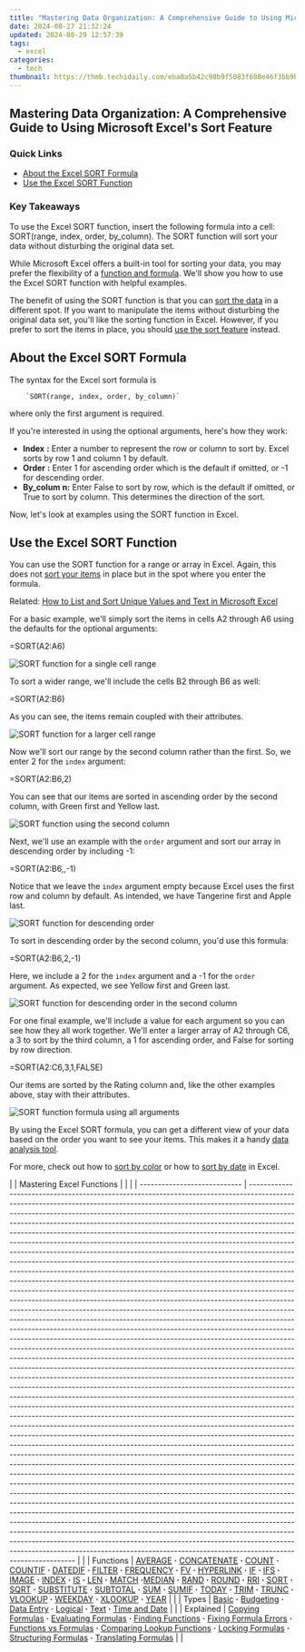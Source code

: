 ```yaml
---
title: "Mastering Data Organization: A Comprehensive Guide to Using Microsoft Excel's Sort Feature"
date: 2024-08-27 21:32:24
updated: 2024-08-29 12:57:39
tags:
  - excel
categories:
  - tech
thumbnail: https://thmb.techidaily.com/eba0a5b42c98b9f5083f688e46f3bb9b2578fe7a056aaed74ee36c6a269ef696.jpg
---
```


## Mastering Data Organization: A Comprehensive Guide to Using Microsoft Excel's Sort Feature

### Quick Links

* [About the Excel SORT Formula](https://screen-sharing-recording.techidaily.com/2024-approved-hands-on-approach-to-ios-audio-capture/)
* [Use the Excel SORT Function](https://apple-account.techidaily.com/in-2024-how-to-unlock-apple-id-on-your-iphone-x-without-security-questions-by-drfone-ios/)

### Key Takeaways

 To use the Excel SORT function, insert the following formula into a cell: SORT(range, index, order, by\_column). The SORT function will sort your data without disturbing the original data set.

 While Microsoft Excel offers a built-in tool for sorting your data, you may prefer the flexibility of a [function and formula](https://games-able.techidaily.com/is-premium-play-on-demand-worth-it/). We'll show you how to use the Excel SORT function with helpful examples.

 The benefit of using the SORT function is that you can [sort the data](https://facebook-video-share.techidaily.com/free-audio-treasures-to-amplify-youtube-in-2024/) in a different spot. If you want to manipulate the items without disturbing the original data set, you'll like the sorting function in Excel. However, if you prefer to sort the items in place, you should [use the sort feature](https://win11-tips.techidaily.com/steps-to-resolve-iphone-image-failure-in-windows-os/) instead.

##  About the Excel SORT Formula

 The syntax for the Excel sort formula is 

        `SORT(range, index, order, by_column)`
    
 where only the first argument is required.

 If you're interested in using the optional arguments, here's how they work:

* **Index** **:** Enter a number to represent the row or column to sort by. Excel sorts by row 1 and column 1 by default.
* **Order** **:** Enter 1 for ascending order which is the default if omitted, or -1 for descending order.
* **By\_colum** **n:** Enter False to sort by row, which is the default if omitted, or True to sort by column. This determines the direction of the sort.

 Now, let's look at examples using the SORT function in Excel.

##  Use the Excel SORT Function

 You can use the SORT function for a range or array in Excel. Again, this does not [sort your items](https://vimeo-videos.techidaily.com/simplify-your-edits-mastering-the-art-of-vimeo-video-snipping-in-5-ways/) in place but in the spot where you enter the formula.

Related: [How to List and Sort Unique Values and Text in Microsoft Excel](https://vimeo-videos.techidaily.com/simplify-your-edits-mastering-the-art-of-vimeo-video-snipping-in-5-ways/) 

 For a basic example, we'll simply sort the items in cells A2 through A6 using the defaults for the optional arguments:

=SORT(A2:A6)

![SORT function for a single cell range](https://static1.howtogeekimages.com/wordpress/wp-content/uploads/2022/11/BasicSort-ExcelSortFunction.png) 

 To sort a wider range, we'll include the cells B2 through B6 as well:

=SORT(A2:B6)

 As you can see, the items remain coupled with their attributes.

![SORT function for a larger cell range](https://static1.howtogeekimages.com/wordpress/wp-content/uploads/2022/11/BasicSortExpandedRange-ExcelSortFunction.png) 

 Now we'll sort our range by the second column rather than the first. So, we enter 2 for the `index` argument:

=SORT(A2:B6,2)

 You can see that our items are sorted in ascending order by the second column, with Green first and Yellow last.

![SORT function using the second column](https://static1.howtogeekimages.com/wordpress/wp-content/uploads/2022/11/SortColumn2-ExcelSortFunction.png) 

 Next, we'll use an example with the `order` argument and sort our array in descending order by including -1:

=SORT(A2:B6,,-1)

 Notice that we leave the `index` argument empty because Excel uses the first row and column by default. As intended, we have Tangerine first and Apple last.

![SORT function for descending order](https://static1.howtogeekimages.com/wordpress/wp-content/uploads/2022/11/SortDescending-ExcelSortFunction.png) 

 To sort in descending order by the second column, you'd use this formula:

=SORT(A2:B6,2,-1)

 Here, we include a 2 for the `index` argument and a -1 for the `order` argument. As expected, we see Yellow first and Green last.

![SORT function for descending order in the second column](https://static1.howtogeekimages.com/wordpress/wp-content/uploads/2022/11/SortColumn2Descending-ExcelSortFunction.png) 

 For one final example, we'll include a value for each argument so you can see how they all work together. We'll enter a larger array of A2 through C6, a 3 to sort by the third column, a 1 for ascending order, and False for sorting by row direction.

=SORT(A2:C6,3,1,FALSE)

 Our items are sorted by the Rating column and, like the other examples above, stay with their attributes.

![SORT function formula using all arguments](https://static1.howtogeekimages.com/wordpress/wp-content/uploads/2022/11/SortAllArguments-ExcelSortFunction.png) 

 By using the Excel SORT formula, you can get a different view of your data based on the order you want to see your items. This makes it a handy [data analysis tool](https://extra-information.techidaily.com/symphonic-streams-exclusive-sites-for-downloadable-tones/).

 For more, check out how to [sort by color](https://some-skills.techidaily.com/in-2024-unlocking-potential-with-efficient-audio-submission/) or how to [sort by date](https://screen-sharing-recording.techidaily.com/updated-2024-approved-economical-pc-playback-devices/) in Excel.

| |  Mastering Excel Functions |                                                                                                                                                                                                                                                                                                                                                                                                                                                                                                                                                                                                                                                                                                                                                                                                                                                                                                                                                                                                                                                                                                                                                                                                                                                                                                                                                                                                                                                                                                                                                                                                                                                                                                                                                                                                                                                                                                                                                                                                                                                                                                                                                                                                                                                                                                                                                                                                                                                                                                                                                                                                                                                                                                                                                                                                                                                                                                                                                                                                                                                                                                                    |  |
| ---------------------------- | ------------------------------------------------------------------------------------------------------------------------------------------------------------------------------------------------------------------------------------------------------------------------------------------------------------------------------------------------------------------------------------------------------------------------------------------------------------------------------------------------------------------------------------------------------------------------------------------------------------------------------------------------------------------------------------------------------------------------------------------------------------------------------------------------------------------------------------------------------------------------------------------------------------------------------------------------------------------------------------------------------------------------------------------------------------------------------------------------------------------------------------------------------------------------------------------------------------------------------------------------------------------------------------------------------------------------------------------------------------------------------------------------------------------------------------------------------------------------------------------------------------------------------------------------------------------------------------------------------------------------------------------------------------------------------------------------------------------------------------------------------------------------------------------------------------------------------------------------------------------------------------------------------------------------------------------------------------------------------------------------------------------------------------------------------------------------------------------------------------------------------------------------------------------------------------------------------------------------------------------------------------------------------------------------------------------------------------------------------------------------------------------------------------------------------------------------------------------------------------------------------------------------------------------------------------------------------------------------------------------------------------------------------------------------------------------------------------------------------------------------------------------------------------------------------------------------------------------------------------------------------------------------------------------------------------------------------------------------------------------------------------------------------------------------------------------------------------------------------------------ |  |
| Functions                    | [AVERAGE](https://win-able.techidaily.com/fixing-overwatch-startup-issues-how-to-get-rid-of-the-persistent-black-screen/) **·** [CONCATENATE](https://fake-location.techidaily.com/is-pgsharp-legal-when-you-are-playing-pokemon-on-xiaomi-redmi-13c-5g-drfone-by-drfone-virtual-android/) **·** [COUNT](https://android-location-track.techidaily.com/how-to-track-a-lost-xiaomi-redmi-note-12t-pro-for-free-drfone-by-drfone-virtual-android/) **·** [COUNTIF](https://win-forum.techidaily.com/complete-tutorial-clearing-out-windows-10-memory-dump-data/) **·** [DATEDIF](https://youtube-data.techidaily.com/n-2024-explore-the-best-historian-content-top-10-youtube-recommendations/) **·** [FILTER](https://youtube-sure.techidaily.com/024-approved-the-ultimate-guide-to-youtube-live-streaming/) **·** [FREQUENCY](https://digital-screen-recording.techidaily.com/new-ideal-low-impact-recording-devices-for-eco-conscious-filmmakers/) **·** [FV](https://on-screen-recording.techidaily.com/updated-2024-approved-enhancing-gaming-experience-with-steam-switch-control/) **·** [HYPERLINK](https://some-guidance.techidaily.com/updated-the-minimalists-guide-to-aerial-imagery-with-dji-spark/) **·** [IF](https://android-unlock.techidaily.com/in-2024-how-to-use-google-assistant-on-your-lock-screen-of-huawei-phone-by-drfone-android/) **·** [IFS](https://screen-recording.techidaily.com/updated-ultimate-techniques-for-precise-iptv-screen-imaging/) **·** [IMAGE](https://screen-mirror.techidaily.com/top-10-airplay-apps-in-xiaomi-redmi-note-12-5g-for-streaming-drfone-by-drfone-android/) **·** [INDEX](https://youtube-help.techidaily.com/in-2024-the-full-course-on-becoming-a-yt-creator-expert/) **·** [IS](https://win-amazing.techidaily.com/new-release-gtx-1650-super-driver-updates-compatible-with-windows-11/) **·** [LEN](https://extra-hints.techidaily.com/scalable-and-stylish-type-in-ae-with-top-choices/) **·** [MATCH](https://extra-guidance.techidaily.com/mirthful-missions-delving-into-the-goofy-movie-vhs-for-2024/) **·**[MEDIAN](https://some-techniques.techidaily.com/in-2024-from-novice-to-expert-the-complete-powerdirector-journey/) **·** [RAND](https://instagram-video-recordings.techidaily.com/updated-master-igtv-edits-top-10-tools-ranked/) **·** [ROUND](https://youtube-zero.techidaily.com/ed-2024-approved-the-quick-pathway-to-establishing-a-video-channel-on-your-phone/) **·** [RRI](https://vp-tips.techidaily.com/2024-approved-quick-cash-on-reddit-here-are-13-ways-for-new-users/) **·** [SORT](https://some-techniques.techidaily.com/2024-approved-gopro-versus-polaroid-editing-faces-vs-cameras-that-shoot-them/) **·** [SQRT](https://screen-video-capture.techidaily.com/in-2024-master-guide-ultimate-tips-for-maximizing-mobizens-screen-capture/) **·** [SUBSTITUTE](https://screen-sharing-recording.techidaily.com/updated-maiden-shoot-revelations-and-critique-for-2024/) **·** [SUBTOTAL](https://phone-solutions.techidaily.com/in-2024-prank-your-friends-easy-ways-to-fake-and-share-google-maps-location-on-oppo-a78-5g-drfone-by-drfone-virtual-android/) **·** [SUM](https://instagram-videos.techidaily.com/updated-steps-to-instagram-verification-and-fan-growth-in-under-150-characters/) **·** [SUMIF](https://on-screen-recording.techidaily.com/pinnacle-platforms-transforming-online-interaction/) **·** [TODAY](https://some-guidance.techidaily.com/2024-approved-unlock-spark-ars-full-potential-with-personalized-lut-implementations/) **·** [TRIM](https://graphic-issues.techidaily.com/regaining-access-to-nvidia-writable-displays/) **·** [TRUNC](https://windows11.techidaily.com/balancing-cpu-and-memory-use-after-news-downloads/) **·** [VLOOKUP](https://extra-tips.techidaily.com/integrate-sound-and-sight-web-studio/) **·** [WEEKDAY](https://youtube-tips.techidaily.com/n-2024-virtual-voyage-youtubes-premier-10-vr-video-experience/) **·** [XLOOKUP](https://android-transfer.techidaily.com/in-2024-5-ways-to-transfer-music-from-asus-rog-phone-7-ultimate-to-other-android-devices-easily-drfone-by-drfone-transfer-from-android-transfer-from-android/) **·** [YEAR](https://facebook-record-videos.techidaily.com/updated-in-2024-captivating-content-the-basics-of-removing-background-from-videos/) |  |
| Types                        | [Basic](https://visual-screen-recording.techidaily.com/in-2024-a-step-by-step-recorder-for-discord-enthusiasts/) **·** [Budgeting](https://easy-unlock-android.techidaily.com/in-2024-how-to-reset-a-realme-narzo-60-pro-5g-phone-that-is-locked-by-drfone-android/) **·** [Data Entry](https://vimeo-videos.techidaily.com/in-2024-high-end-downloads-best-10-apps-for-extracting-vimeo-videos/) **·** [Logical](https://extra-skills.techidaily.com/in-2024-spark-engagement-the-ultimate-list-of-video-text-effects/) **·** [Text](https://video-screen-grab.techidaily.com/updated-the-art-of-smooth-video-transitioning-for-2024/) **·** [Time and Date](https://extra-lessons.techidaily.com/kickstart-your-telegram-promotion-journey-tips-for-newbies/)                                                                                                                                                                                                                                                                                                                                                                                                                                                                                                                                                                                                                                                                                                                                                                                                                                                                                                                                                                                                                                                                                                                                                                                                                                                                                                                                                                                                                                                                                                                                                                                                                                                                                                                                                                                                                                                                                                                                                                                                                                                                                                                                                                                                                                                                                                                                                                                                                                                                                                                                                                              |  |
| Explained                    | [Copying Formulas](https://extra-tips.techidaily.com/in-2024-converting-personal-memories-from-stillness-to-motion/) **·** [Evaluating Formulas](https://youtube-blog.techidaily.com/ed-the-role-of-youtube-images-in-video-promotion-and-discovery-for-2024/) **·** [Finding Functions](https://win11.techidaily.com/renaissance-pc-refresh-with-atlasos/) **·** [Fixing Formula Errors](https://extra-lessons.techidaily.com/step-into-premium-sound-quality-garageband-edition/) **·** [Functions vs Formulas](https://games-able.techidaily.com/is-premium-play-on-demand-worth-it/) **·** [Comparing Lookup Functions](https://tech-revival.techidaily.com/examining-codegpts-capabilities-in-tech-innovation/) **·** [Locking Formulas](https://some-guidance.techidaily.com/in-2024-unveiling-effective-sales-methods/) **·** [Structuring Formulas](https://youtube-docs.techidaily.com/n-2024-automate-playlist-retrieval-from-youtube-directly/) **·** [Translating Formulas](https://extra-tips.techidaily.com/techniques-to-reduce-nausea-while-in-vr/)                                                                                                                                                                                                                                                                                                                                                                                                                                                                                                                                                                                                                                                                                                                                                                                                                                                                                                                                                                                                                                                                                                                                                                                                                                                                                                                                                                                                                                                                                                                                                                                                                                                                                                                                                                                                                                                                                                                                                                                                                                                                                                                                                 |  |

<ins class="adsbygoogle"
     style="display:block"
     data-ad-format="autorelaxed"
     data-ad-client="ca-pub-7571918770474297"
     data-ad-slot="1223367746"></ins>



<ins class="adsbygoogle"
     style="display:block"
     data-ad-client="ca-pub-7571918770474297"
     data-ad-slot="8358498916"
     data-ad-format="auto"
     data-full-width-responsive="true"></ins>
